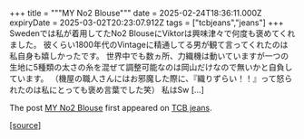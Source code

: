 +++
title = """MY No2 Blouse"""
date = 2025-02-24T18:36:11.000Z
expiryDate = 2025-03-02T20:23:07.912Z
tags = ["tcbjeans","jeans"]
+++
Swedenでは私が着用してたNo2 BlouseにViktorは興味津々で何度も褒めてくれました。 彼くらい1800年代のVintageに精通してる男が観て言ってくれたのは私自身も嬉しかったです。 世界中でも数ヵ所、力織機は動いていますが一つの生地に5種類の太さの糸を混ぜて調整可能なのは岡山だけなので無いかと自負しています。 （機屋の職人さんにはお邪魔した際に、『織りずらい！！』って怒られたのは私にとっても褒め言葉でした笑） 私はSw \[…\]

The post [MY No2 Blouse](http://tcbjeans.com/2025/02/25/51359) first appeared on [TCB jeans](http://tcbjeans.com).

[[source]](http://tcbjeans.com/2025/02/25/51359)
